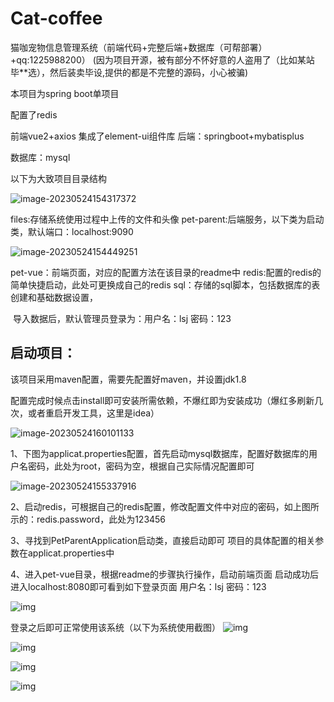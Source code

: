 # Cat-coffee
猫咖宠物信息管理系统（前端代码+完整后端+数据库（可帮部署）+qq:1225988200）
(因为项目开源，被有部分不怀好意的人盗用了（比如某站 毕**选），然后装卖毕设,提供的都是不完整的源码，小心被骗)

本项目为spring boot单项目

配置了redis

前端vue2+axios    集成了element-ui组件库
后端：springboot+mybatisplus   

数据库：mysql

以下为大致项目目录结构

![image-20230524154317372](images/image-20230524154317372.png)

files:存储系统使用过程中上传的文件和头像
pet-parent:后端服务，以下类为启动类，默认端口：localhost:9090

![image-20230524154449251](images/image-20230524154449251.png)

pet-vue：前端页面，对应的配置方法在该目录的readme中
redis:配置的redis的简单快捷启动，此处可更换成自己的redis
sql：存储的sql脚本，包括数据库的表创建和基础数据设置，

​		导入数据后，默认管理员登录为：用户名：lsj   密码：123

## 启动项目：

该项目采用maven配置，需要先配置好maven，并设置jdk1.8

配置完成时候点击install即可安装所需依赖，不爆红即为安装成功（爆红多刷新几次，或者重启开发工具，这里是idea）

![image-20230524160101133](images/image-20230524160101133.png)

1、下图为applicat.properties配置，首先启动mysql数据库，配置好数据库的用户名密码，此处为root，密码为空，根据自己实际情况配置即可

![image-20230524155337916](images/image-20230524155337916.png)

2、启动redis，可根据自己的redis配置，修改配置文件中对应的密码，如上图所示的：redis.password，此处为123456

3、寻找到PetParentApplication启动类，直接启动即可
项目的具体配置的相关参数在applicat.properties中

4、进入pet-vue目录，根据readme的步骤执行操作，启动前端页面
启动成功后进入localhost:8080即可看到如下登录页面
用户名：lsj   密码：123

![img](images/clip_image002.png)

登录之后即可正常使用该系统（以下为系统使用截图）
![img](images/clip_image002.jpg)

![img](images/clip_image002-1684915153705-3.jpg)

![img](images/clip_image002-1684915178080-5.jpg)

![img](images/clip_image002-1684915181844-7.jpg)
